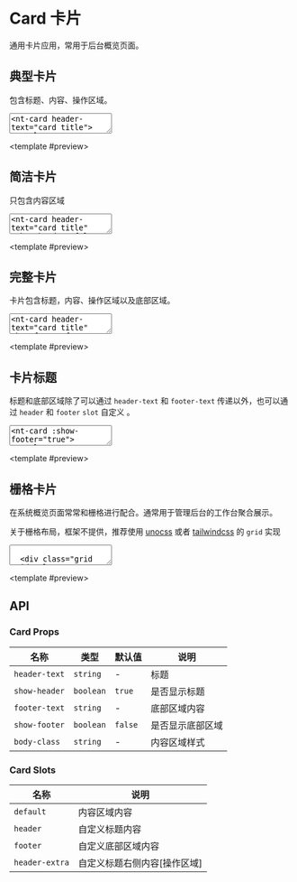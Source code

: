 # Card 卡片

通用卡片应用，常用于后台概览页面。

<script setup>
import { Card, Button } from '../../src'
</script>

## 典型卡片

包含标题、内容、操作区域。

<ClientOnly><CodePreview>
<textarea lang="vue-html">
<nt-card header-text="card title">
<template v-slot:default>

<div>卡片内容</div>
</template>
<template v-slot:header-extra>
<nt-button text>按钮</nt-button>
</template>
</nt-card>
</textarea>
<template #preview>
<Card header-text="card title">
<template v-slot:default>
<div>卡片内容</div>
</template>
<template v-slot:header-extra>
<Button text>按钮</Button>
</template>
</Card>
</template>
</CodePreview></ClientOnly>

## 简洁卡片

只包含内容区域

<ClientOnly><CodePreview>
<textarea lang="vue-html">
<nt-card header-text="card title" :show-header="false">
<template v-slot:default>

<div>卡片内容</div>
</template>
</nt-card>
</textarea>
<template #preview>
<Card header-text="card title" :show-header="false">
<template v-slot:default>
<div>卡片内容</div>
</template>
</Card>
</template>
</CodePreview></ClientOnly>

## 完整卡片

卡片包含标题，内容、操作区域以及底部区域。

<ClientOnly><CodePreview>
<textarea lang="vue-html">
<nt-card header-text="card title" show-footer footer-text="底部区域">
<template v-slot:default>

<div>卡片内容</div>
</template>
<template v-slot:header-extra>
<nt-button text>按钮</nt-button>
</template>
</nt-card>
</textarea>
<template #preview>
<Card header-text="card title" show-footer footer-text="底部区域">
<template v-slot:default>
<div>卡片内容</div>
</template>
<template v-slot:header-extra>
<Button text type="primary">按钮</Button>
</template>
</Card>
</template>
</CodePreview></ClientOnly>

## 卡片标题

标题和底部区域除了可以通过 `header-text` 和 `footer-text` 传递以外，也可以通过 `header` 和 `footer` `slot` 自定义 。

<ClientOnly><CodePreview>
<textarea lang="vue-html">
<nt-card :show-footer="true">
<template v-slot:header>
<span style="color: red">卡片标题</span>
</template>
<template v-slot:default>

<div>卡片内容</div>
</template>
<template v-slot:header-extra>
<nt-button type="text">按钮</nt-button>
</template>
<template v-slot:footer>
<span style="color: orange">卡片标题</span>
</template>
</nt-card>
</textarea>
<template #preview>
<Card :show-footer="true">
<template v-slot:header>
<span style="color: red">卡片标题</span>
</template>
<template v-slot:default>
<div>卡片内容</div>
</template>
<template v-slot:header-extra>
<Button type="text">按钮</Button>
</template>
<template v-slot:footer>
<span style="color: orange">卡片标题</span>
</template>
</Card>
</template>
</CodePreview></ClientOnly>

## 栅格卡片

在系统概览页面常常和栅格进行配合。通常用于管理后台的工作台聚合展示。

关于栅格布局，框架不提供，推荐使用 [unocss](https://unocss.dev/interactive/?s=grid) 或者 [tailwindcss](https://www.tailwindcss.cn/docs/display#grid) 的 `grid` 实现

<ClientOnly><CodePreview>
<textarea lang="vue-html">

  <div class="grid grid-cols-3 gap-4">
    <nt-card header-text="卡片标题1">
      <template v-slot:default>
        <div>卡片内容1</div>
      </template>
      <template v-slot:header-extra>
        <nt-button type="text">按钮</nt-button>
      </template>
    </nt-card>
    <nt-card header-text="卡片标题2">
      <template v-slot:default>
        <div>卡片内容2</div>
      </template>
      <template v-slot:header-extra>
        <nt-button type="text">按钮</nt-button>
      </template>
    </nt-card>
    <nt-card header-text="卡片标题3">
      <template v-slot:default>
        <div>卡片内容3</div>
      </template>
      <template v-slot:header-extra>
        <nt-button type="text">按钮</nt-button>
      </template>
    </nt-card>
  </div>
  </textarea>
  <template #preview>
    <div class="grid grid-cols-3 gap-4">
      <Card header-text="卡片标题1">
        <template v-slot:default>
          <div>卡片内容1</div>
        </template>
        <template v-slot:header-extra>
          <Button type="text">按钮</Button>
        </template>
      </Card>
      <Card header-text="卡片标题2">
        <template v-slot:default>
          <div>卡片内容2</div>
        </template>
        <template v-slot:header-extra>
          <Button type="text">按钮</Button>
        </template>
      </Card>
      <Card header-text="卡片标题3">
        <template v-slot:default>
          <div>卡片内容3</div>
        </template>
        <template v-slot:header-extra>
          <Button type="text">按钮</Button>
        </template>
      </Card>
    </div>
  </template>
</CodePreview></ClientOnly>

## API

### Card Props

| 名称          | 类型      | 默认值  | 说明             |
| ------------- | --------- | ------- | ---------------- |
| `header-text` | `string`  | -       | 标题             |
| `show-header` | `boolean` | `true`  | 是否显示标题     |
| `footer-text` | `string`  | -       | 底部区域内容     |
| `show-footer` | `boolean` | `false` | 是否显示底部区域 |
| `body-class`  | `string`  | -       | 内容区域样式     |

### Card Slots

| 名称           | 说明                         |
| -------------- | ---------------------------- |
| `default`      | 内容区域内容                 |
| `header`       | 自定义标题内容               |
| `footer`       | 自定义底部区域内容           |
| `header-extra` | 自定义标题右侧内容[操作区域] |
